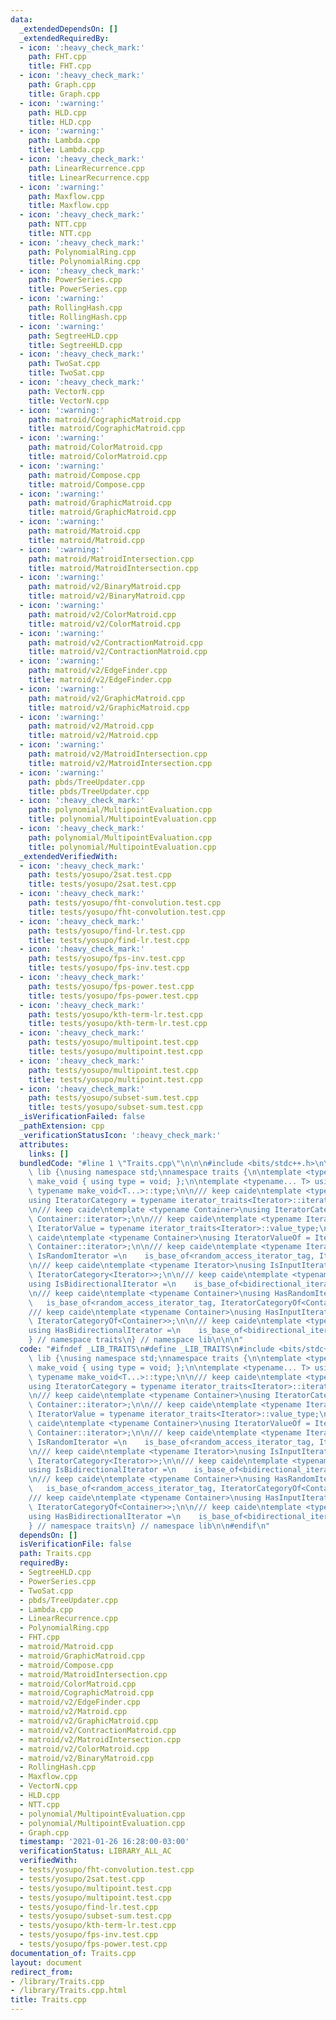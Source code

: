 ```yaml
---
data:
  _extendedDependsOn: []
  _extendedRequiredBy:
  - icon: ':heavy_check_mark:'
    path: FHT.cpp
    title: FHT.cpp
  - icon: ':heavy_check_mark:'
    path: Graph.cpp
    title: Graph.cpp
  - icon: ':warning:'
    path: HLD.cpp
    title: HLD.cpp
  - icon: ':warning:'
    path: Lambda.cpp
    title: Lambda.cpp
  - icon: ':heavy_check_mark:'
    path: LinearRecurrence.cpp
    title: LinearRecurrence.cpp
  - icon: ':warning:'
    path: Maxflow.cpp
    title: Maxflow.cpp
  - icon: ':heavy_check_mark:'
    path: NTT.cpp
    title: NTT.cpp
  - icon: ':heavy_check_mark:'
    path: PolynomialRing.cpp
    title: PolynomialRing.cpp
  - icon: ':heavy_check_mark:'
    path: PowerSeries.cpp
    title: PowerSeries.cpp
  - icon: ':warning:'
    path: RollingHash.cpp
    title: RollingHash.cpp
  - icon: ':warning:'
    path: SegtreeHLD.cpp
    title: SegtreeHLD.cpp
  - icon: ':heavy_check_mark:'
    path: TwoSat.cpp
    title: TwoSat.cpp
  - icon: ':heavy_check_mark:'
    path: VectorN.cpp
    title: VectorN.cpp
  - icon: ':warning:'
    path: matroid/CographicMatroid.cpp
    title: matroid/CographicMatroid.cpp
  - icon: ':warning:'
    path: matroid/ColorMatroid.cpp
    title: matroid/ColorMatroid.cpp
  - icon: ':warning:'
    path: matroid/Compose.cpp
    title: matroid/Compose.cpp
  - icon: ':warning:'
    path: matroid/GraphicMatroid.cpp
    title: matroid/GraphicMatroid.cpp
  - icon: ':warning:'
    path: matroid/Matroid.cpp
    title: matroid/Matroid.cpp
  - icon: ':warning:'
    path: matroid/MatroidIntersection.cpp
    title: matroid/MatroidIntersection.cpp
  - icon: ':warning:'
    path: matroid/v2/BinaryMatroid.cpp
    title: matroid/v2/BinaryMatroid.cpp
  - icon: ':warning:'
    path: matroid/v2/ColorMatroid.cpp
    title: matroid/v2/ColorMatroid.cpp
  - icon: ':warning:'
    path: matroid/v2/ContractionMatroid.cpp
    title: matroid/v2/ContractionMatroid.cpp
  - icon: ':warning:'
    path: matroid/v2/EdgeFinder.cpp
    title: matroid/v2/EdgeFinder.cpp
  - icon: ':warning:'
    path: matroid/v2/GraphicMatroid.cpp
    title: matroid/v2/GraphicMatroid.cpp
  - icon: ':warning:'
    path: matroid/v2/Matroid.cpp
    title: matroid/v2/Matroid.cpp
  - icon: ':warning:'
    path: matroid/v2/MatroidIntersection.cpp
    title: matroid/v2/MatroidIntersection.cpp
  - icon: ':warning:'
    path: pbds/TreeUpdater.cpp
    title: pbds/TreeUpdater.cpp
  - icon: ':heavy_check_mark:'
    path: polynomial/MultipointEvaluation.cpp
    title: polynomial/MultipointEvaluation.cpp
  - icon: ':heavy_check_mark:'
    path: polynomial/MultipointEvaluation.cpp
    title: polynomial/MultipointEvaluation.cpp
  _extendedVerifiedWith:
  - icon: ':heavy_check_mark:'
    path: tests/yosupo/2sat.test.cpp
    title: tests/yosupo/2sat.test.cpp
  - icon: ':heavy_check_mark:'
    path: tests/yosupo/fht-convolution.test.cpp
    title: tests/yosupo/fht-convolution.test.cpp
  - icon: ':heavy_check_mark:'
    path: tests/yosupo/find-lr.test.cpp
    title: tests/yosupo/find-lr.test.cpp
  - icon: ':heavy_check_mark:'
    path: tests/yosupo/fps-inv.test.cpp
    title: tests/yosupo/fps-inv.test.cpp
  - icon: ':heavy_check_mark:'
    path: tests/yosupo/fps-power.test.cpp
    title: tests/yosupo/fps-power.test.cpp
  - icon: ':heavy_check_mark:'
    path: tests/yosupo/kth-term-lr.test.cpp
    title: tests/yosupo/kth-term-lr.test.cpp
  - icon: ':heavy_check_mark:'
    path: tests/yosupo/multipoint.test.cpp
    title: tests/yosupo/multipoint.test.cpp
  - icon: ':heavy_check_mark:'
    path: tests/yosupo/multipoint.test.cpp
    title: tests/yosupo/multipoint.test.cpp
  - icon: ':heavy_check_mark:'
    path: tests/yosupo/subset-sum.test.cpp
    title: tests/yosupo/subset-sum.test.cpp
  _isVerificationFailed: false
  _pathExtension: cpp
  _verificationStatusIcon: ':heavy_check_mark:'
  attributes:
    links: []
  bundledCode: "#line 1 \"Traits.cpp\"\n\n\n#include <bits/stdc++.h>\n\nnamespace\
    \ lib {\nusing namespace std;\nnamespace traits {\n\ntemplate <typename...> struct\
    \ make_void { using type = void; };\n\ntemplate <typename... T> using void_t =\
    \ typename make_void<T...>::type;\n\n/// keep caide\ntemplate <typename Iterator>\n\
    using IteratorCategory = typename iterator_traits<Iterator>::iterator_category;\n\
    \n/// keep caide\ntemplate <typename Container>\nusing IteratorCategoryOf = IteratorCategory<typename\
    \ Container::iterator>;\n\n/// keep caide\ntemplate <typename Iterator>\nusing\
    \ IteratorValue = typename iterator_traits<Iterator>::value_type;\n\n/// keep\
    \ caide\ntemplate <typename Container>\nusing IteratorValueOf = IteratorValue<typename\
    \ Container::iterator>;\n\n/// keep caide\ntemplate <typename Iterator>\nusing\
    \ IsRandomIterator =\n    is_base_of<random_access_iterator_tag, IteratorCategory<Iterator>>;\n\
    \n/// keep caide\ntemplate <typename Iterator>\nusing IsInputIterator =\n    is_base_of<input_iterator_tag,\
    \ IteratorCategory<Iterator>>;\n\n/// keep caide\ntemplate <typename Iterator>\n\
    using IsBidirectionalIterator =\n    is_base_of<bidirectional_iterator_tag, IteratorCategory<Iterator>>;\n\
    \n/// keep caide\ntemplate <typename Container>\nusing HasRandomIterator =\n \
    \   is_base_of<random_access_iterator_tag, IteratorCategoryOf<Container>>;\n\n\
    /// keep caide\ntemplate <typename Container>\nusing HasInputIterator =\n    is_base_of<input_iterator_tag,\
    \ IteratorCategoryOf<Container>>;\n\n/// keep caide\ntemplate <typename Container>\n\
    using HasBidirectionalIterator =\n    is_base_of<bidirectional_iterator_tag, IteratorCategoryOf<Container>>;\n\
    } // namespace traits\n} // namespace lib\n\n\n"
  code: "#ifndef _LIB_TRAITS\n#define _LIB_TRAITS\n#include <bits/stdc++.h>\n\nnamespace\
    \ lib {\nusing namespace std;\nnamespace traits {\n\ntemplate <typename...> struct\
    \ make_void { using type = void; };\n\ntemplate <typename... T> using void_t =\
    \ typename make_void<T...>::type;\n\n/// keep caide\ntemplate <typename Iterator>\n\
    using IteratorCategory = typename iterator_traits<Iterator>::iterator_category;\n\
    \n/// keep caide\ntemplate <typename Container>\nusing IteratorCategoryOf = IteratorCategory<typename\
    \ Container::iterator>;\n\n/// keep caide\ntemplate <typename Iterator>\nusing\
    \ IteratorValue = typename iterator_traits<Iterator>::value_type;\n\n/// keep\
    \ caide\ntemplate <typename Container>\nusing IteratorValueOf = IteratorValue<typename\
    \ Container::iterator>;\n\n/// keep caide\ntemplate <typename Iterator>\nusing\
    \ IsRandomIterator =\n    is_base_of<random_access_iterator_tag, IteratorCategory<Iterator>>;\n\
    \n/// keep caide\ntemplate <typename Iterator>\nusing IsInputIterator =\n    is_base_of<input_iterator_tag,\
    \ IteratorCategory<Iterator>>;\n\n/// keep caide\ntemplate <typename Iterator>\n\
    using IsBidirectionalIterator =\n    is_base_of<bidirectional_iterator_tag, IteratorCategory<Iterator>>;\n\
    \n/// keep caide\ntemplate <typename Container>\nusing HasRandomIterator =\n \
    \   is_base_of<random_access_iterator_tag, IteratorCategoryOf<Container>>;\n\n\
    /// keep caide\ntemplate <typename Container>\nusing HasInputIterator =\n    is_base_of<input_iterator_tag,\
    \ IteratorCategoryOf<Container>>;\n\n/// keep caide\ntemplate <typename Container>\n\
    using HasBidirectionalIterator =\n    is_base_of<bidirectional_iterator_tag, IteratorCategoryOf<Container>>;\n\
    } // namespace traits\n} // namespace lib\n\n#endif\n"
  dependsOn: []
  isVerificationFile: false
  path: Traits.cpp
  requiredBy:
  - SegtreeHLD.cpp
  - PowerSeries.cpp
  - TwoSat.cpp
  - pbds/TreeUpdater.cpp
  - Lambda.cpp
  - LinearRecurrence.cpp
  - PolynomialRing.cpp
  - FHT.cpp
  - matroid/Matroid.cpp
  - matroid/GraphicMatroid.cpp
  - matroid/Compose.cpp
  - matroid/MatroidIntersection.cpp
  - matroid/ColorMatroid.cpp
  - matroid/CographicMatroid.cpp
  - matroid/v2/EdgeFinder.cpp
  - matroid/v2/Matroid.cpp
  - matroid/v2/GraphicMatroid.cpp
  - matroid/v2/ContractionMatroid.cpp
  - matroid/v2/MatroidIntersection.cpp
  - matroid/v2/ColorMatroid.cpp
  - matroid/v2/BinaryMatroid.cpp
  - RollingHash.cpp
  - Maxflow.cpp
  - VectorN.cpp
  - HLD.cpp
  - NTT.cpp
  - polynomial/MultipointEvaluation.cpp
  - polynomial/MultipointEvaluation.cpp
  - Graph.cpp
  timestamp: '2021-01-26 16:28:00-03:00'
  verificationStatus: LIBRARY_ALL_AC
  verifiedWith:
  - tests/yosupo/fht-convolution.test.cpp
  - tests/yosupo/2sat.test.cpp
  - tests/yosupo/multipoint.test.cpp
  - tests/yosupo/multipoint.test.cpp
  - tests/yosupo/find-lr.test.cpp
  - tests/yosupo/subset-sum.test.cpp
  - tests/yosupo/kth-term-lr.test.cpp
  - tests/yosupo/fps-inv.test.cpp
  - tests/yosupo/fps-power.test.cpp
documentation_of: Traits.cpp
layout: document
redirect_from:
- /library/Traits.cpp
- /library/Traits.cpp.html
title: Traits.cpp
---
```

